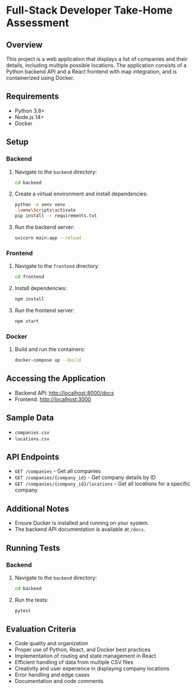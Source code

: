 # Full-Stack Developer Take-Home Assessment

## Overview

This project is a web application that displays a list of companies and their details, including multiple possible locations. The application consists of a Python backend API and a React frontend with map integration, and is containerized using Docker.

## Requirements

- Python 3.8+
- Node.js 14+
- Docker

## Setup

### Backend

1. Navigate to the `backend` directory:
    ```sh
    cd backend
    ```

2. Create a virtual environment and install dependencies:
    ```sh
    python -m venv venv
    .\venv\Scripts\activate
    pip install -r requirements.txt
    ```

3. Run the backend server:
    ```sh
    uvicorn main:app --reload
    ```

### Frontend

1. Navigate to the `frontend` directory:
    ```sh
    cd frontend
    ```

2. Install dependencies:
    ```sh
    npm install
    ```

3. Run the frontend server:
    ```sh
    npm start
    ```

### Docker

1. Build and run the containers:
    ```sh
    docker-compose up --build
    ```

## Accessing the Application

- Backend API: [http://localhost:8000/docs](http://localhost:8000/docs)
- Frontend: [http://localhost:3000](http://localhost:3000)

## Sample Data

- `companies.csv`
- `locations.csv`

## API Endpoints

- `GET /companies` - Get all companies
- `GET /companies/{company_id}` - Get company details by ID
- `GET /companies/{company_id}/locations` - Get all locations for a specific company

## Additional Notes

- Ensure Docker is installed and running on your system.
- The backend API documentation is available at `/docs`.

## Running Tests

### Backend

1. Navigate to the `backend` directory:
    ```sh
    cd backend
    ```

2. Run the tests:
    ```sh
    pytest
    ```

## Evaluation Criteria

- Code quality and organization
- Proper use of Python, React, and Docker best practices
- Implementation of routing and state management in React
- Efficient handling of data from multiple CSV files
- Creativity and user experience in displaying company locations
- Error handling and edge cases
- Documentation and code comments
